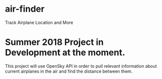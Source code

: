 # air-finder
Track Airplane Location and More

# Summer 2018 Project in Development at the moment.
This project will use OpenSky API in order to pull relevant information about 
current airplanes in the air and find the distance between them. 
